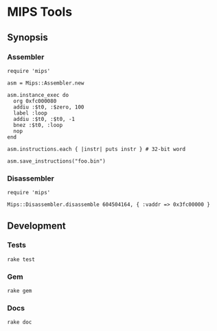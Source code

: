 # MIPS Tools

## Synopsis

### Assembler

    require 'mips'

    asm = Mips::Assembler.new

    asm.instance_exec do
      org 0xfc000080
      addiu :$t0, :$zero, 100
      label :loop
      addiu :$t0, :$t0, -1
      bnez :$t0, :loop
      nop
    end

    asm.instructions.each { |instr| puts instr } # 32-bit word

    asm.save_instructions("foo.bin")

### Disassembler

    require 'mips'

    Mips::Disassembler.disassemble 604504164, { :vaddr => 0x3fc00000 }

## Development

### Tests

    rake test

### Gem

    rake gem

### Docs

    rake doc
